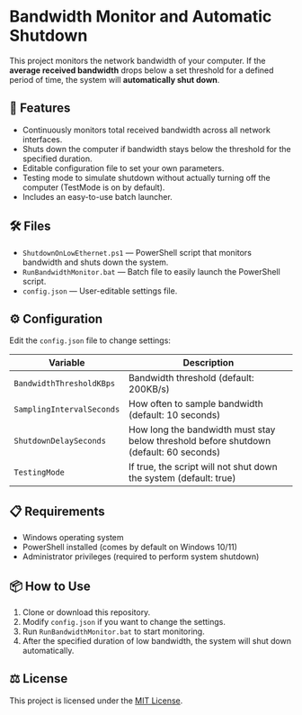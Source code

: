 # Bandwidth Monitor and Automatic Shutdown

This project monitors the network bandwidth of your computer. If the **average received bandwidth** drops below a set threshold for a defined period of time, the system will **automatically shut down**.

## 🚀 Features
- Continuously monitors total received bandwidth across all network interfaces.
- Shuts down the computer if bandwidth stays below the threshold for the specified duration.
- Editable configuration file to set your own parameters.
- Testing mode to simulate shutdown without actually turning off the computer (TestMode is on by default).
- Includes an easy-to-use batch launcher.

## 🛠️ Files
- `ShutdownOnLowEthernet.ps1` — PowerShell script that monitors bandwidth and shuts down the system.
- `RunBandwidthMonitor.bat` — Batch file to easily launch the PowerShell script.
- `config.json` — User-editable settings file.

## ⚙️ Configuration
Edit the `config.json` file to change settings:

| Variable                  | Description                                                                            |
| ------------------------- | -------------------------------------------------------------------------------------- |
| `BandwidthThresholdKBps`  | Bandwidth threshold (default: 200KB/s)                                                 |
| `SamplingIntervalSeconds` | How often to sample bandwidth (default: 10 seconds)                                    |
| `ShutdownDelaySeconds`    | How long the bandwidth must stay below threshold before shutdown (default: 60 seconds) |
| `TestingMode`             | If true, the script will not shut down the system (default: true)                      |

## 📋 Requirements
- Windows operating system
- PowerShell installed (comes by default on Windows 10/11)
- Administrator privileges (required to perform system shutdown)

## 📦 How to Use
1. Clone or download this repository.
2. Modify `config.json` if you want to change the settings.
3. Run `RunBandwidthMonitor.bat` to start monitoring.
4. After the specified duration of low bandwidth, the system will shut down automatically.

## ⚖️ License
This project is licensed under the [MIT License](LICENSE).